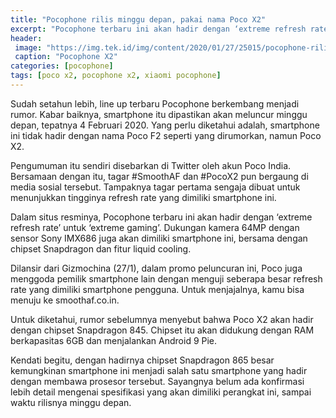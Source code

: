 ```yaml
---
title: "Pocophone rilis minggu depan, pakai nama Poco X2"
excerpt: "Pocophone terbaru ini akan hadir dengan ‘extreme refresh rate’ untuk ‘extreme gaming’ dan dukungan kamera 64MP"
header:
 image: "https://img.tek.id/img/content/2020/01/27/25015/pocophone-rilis-minggu-depan-pakai-nama-poco-x2-maZr07KjDL.jpg"
 caption: "Pocophone X2"
categories: [pocophone]
tags: [poco x2, pocophone x2, xiaomi pocophone]
---
```

Sudah setahun lebih, line up terbaru Pocophone berkembang menjadi rumor. Kabar baiknya, smartphone itu dipastikan akan meluncur minggu depan, tepatnya 4 Februari 2020. Yang perlu diketahui adalah, smartphone ini tidak hadir dengan nama Poco F2 seperti yang dirumorkan, namun Poco X2. 

Pengumuman itu sendiri disebarkan di Twitter oleh akun Poco India. Bersamaan dengan itu, tagar #SmoothAF dan #PocoX2 pun bergaung di media sosial tersebut. Tampaknya tagar pertama sengaja dibuat untuk menunjukkan tingginya refresh rate yang dimiliki smartphone ini. 

Dalam situs resminya, Pocophone terbaru ini akan hadir dengan ‘extreme refresh rate’ untuk ‘extreme gaming’. Dukungan kamera 64MP dengan sensor Sony IMX686 juga akan dimiliki smartphone ini, bersama dengan chipset Snapdragon dan fitur liquid cooling. 

Dilansir dari Gizmochina (27/1), dalam promo peluncuran ini, Poco juga menggoda pemilik smartphone lain dengan menguji seberapa besar refresh rate yang dimiliki smartphone pengguna. Untuk menjajalnya, kamu bisa menuju ke smoothaf.co.in. 

Untuk diketahui, rumor sebelumnya menyebut bahwa Poco X2 akan hadir dengan chipset Snapdragon 845. Chipset itu akan didukung dengan RAM berkapasitas 6GB dan menjalankan Android 9 Pie. 

Kendati begitu, dengan hadirnya chipset Snapdragon 865 besar kemungkinan smartphone ini menjadi salah satu smartphone yang hadir dengan membawa prosesor tersebut. Sayangnya belum ada konfirmasi lebih detail mengenai spesifikasi yang akan dimiliki perangkat ini, sampai waktu rilisnya minggu depan.

